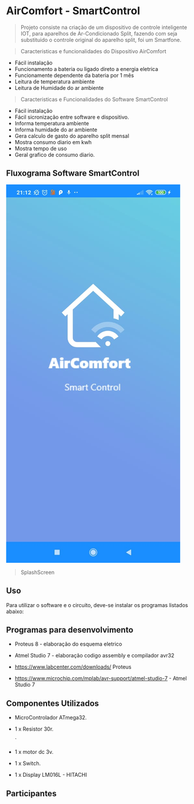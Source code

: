 # AirComfort - SmartControl

> Projeto consiste na criação de um dispositivo de controle inteligente IOT, para aparelhos de Ar-Condicionado Split, fazendo com seja substituido o controle original do aparelho split, foi um Smartfone.

> Caracteristicas e funcionalidades do Dispositivo AirComfort
 * Fácil instalação
 * Funcionamento a bateria ou ligado direto a energia eletrica
 * Funcionamente dependente da bateria por 1 mês
 * Leitura de temperatura ambiente
 * Leitura de Humidade do ar ambiente

> Caracteristicas e Funcionalidades do Software SmartControl
* Fácil instalação
* Fácil sicronização entre software e dispositivo.
* Informa temperatura ambiente
* Informa humidade do ar ambiente
* Gera calculo de gasto do aparelho split mensal
* Mostra consumo diario em kwh
* Mostra tempo de uso
* Geral grafico de consumo diario.
 







 




## Fluxograma Software SmartControl

![](splash.jpg)
>SplashScreen









## Uso

Para utilizar o software e o circuito, deve-se instalar os programas listados abaixo:


## Programas para desenvolvimento


* Proteus 8 - elaboração do esquema eletrico

* Atmel Studio 7 - elaboração codigo assembly e compilador avr32



* https://www.labcenter.com/downloads/ Proteus

* https://www.microchip.com/mplab/avr-support/atmel-studio-7 - Atmel Studio 7



## Componentes Utilizados

   

* MicroControlador ATmega32.

    

* 1 x Resistor 30r.

    `

* 1 x motor dc 3v.



* 1 x Switch.



* 1 x Display LM016L - HITACHI

 



    



## Participantes

